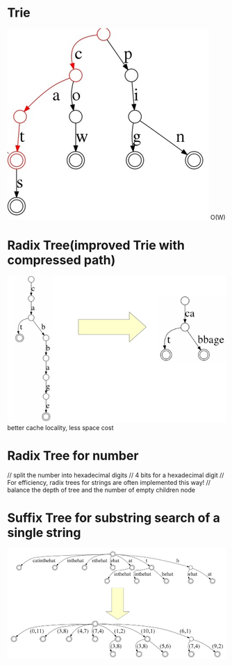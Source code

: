 # Trie 
![alt text](image.png)
O(W)

# Radix Tree(improved Trie with compressed path)
![alt text](image-1.png)
better cache locality, less space cost

# Radix Tree for number
// split the number into hexadecimal digits
// 4 bits for a hexadecimal digit
// For efficiency, radix trees for strings are often implemented this way!
// balance the depth of tree and the number of empty children node

# Suffix Tree for substring search of a single string
![alt text](image-2.png)
